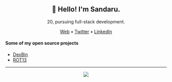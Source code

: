 <h2 align="center">👋 Hello! I'm Sandaru.</h2>

<p align="center">
20, pursuing full-stack development.
</p>

<p align="center">
  <a href="https://sandaru.dev">Web</a> •
  <a href="https://twitter.com/sandaruonline">Twitter</a> •
  <a href="https://www.linkedin.com/in/sandaruonline">LinkedIn</a>
</p>

<h4>Some of my open source projects</h4>
<ul>
  <li><a href="https://github.com/sandaruonline/DexBin">DexBin</a></li>
  <li><a href="https://github.com/sandaruonline/ROT13">ROT13</a></li>
</ul> 

---
<p align="center">
<a href="https://hits.seeyoufarm.com"><img src="https://hits.seeyoufarm.com/api/count/incr/badge.svg?url=https%3A%2F%2Fgithub.com%2Fsandaruonline&count_bg=%2379C83D&title_bg=%23555555&icon=&icon_color=%23E7E7E7&title=visits&edge_flat=true"/></a>
</p>
